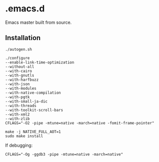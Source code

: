 # .emacs.d

Emacs master built from source.

## Installation
``` shell
./autogen.sh

./configure
--enable-link-time-optimization
--without-all
--with-cairo
--with-gnutls
--with-harfbuzz
--with-json
--with-modules
--with-native-compilation
--with-pgtk
--with-small-ja-dic
--with-threads
--with-toolkit-scroll-bars
--with-xml2
--with-zlib
CFLAGS="-O2 -pipe -mtune=native -march=native -fomit-frame-pointer"

make -j NATIVE_FULL_AOT=1
sudo make install
```

If debugging:
```
CFLAGS="-Og -ggdb3 -pipe -mtune=native -march=native"
```
